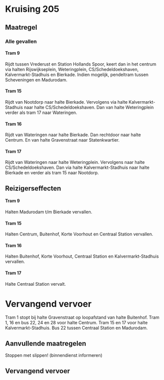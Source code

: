 # Kruising 205 
## Maatregel
### Alle gevallen

#### Tram 9
Rijdt tussen Vrederust en Station Hollands Spoor, keert dan in het centrum via halten Rijswijkseplein, Weteringplein, CS/Schedeldoekshaven, Kalvermarkt-Stadhuis en Bierkade.
Indien mogelijk, pendeltram tussen Scheveningen en Madurodam. 

#### Tram 15
Rijdt van Nootdorp naar halte Bierkade. Vervolgens via halte Kalvermarkt-Stadhuis naar halte CS/Schedeldoekshaven. Dan van halte Weteringplein verder als tram 17 naar Wateringen.

#### Tram 16
Rijdt van Wateringen naar halte Bierkade. Dan rechtdoor naar halte Centrum. En van halte Gravenstraat naar Statenkwartier.

#### Tram 17
Rijdt van Wateringen naar halte Weteringplein. Vervolgens naar halte CS/Schedeldoekshaven. Dan via halte Kalvermarkt-Stadhuis naar halte Bierkade en verder als tram 15 naar Nootdorp.

## Reizigerseffecten

#### Tram 9
Halten Madurodam t/m Bierkade vervallen.

#### Tram 15
Halten Centrum, Buitenhof, Korte Voorhout en Centraal Station vervallen.

#### Tram 16
Halten Buitenhof, Korte Voorhout, Centraal Station en Kalvermarkt-Stadhuis vervallen.

#### Tram 17
Halte Centraal Station vervalt.

# Vervangend vervoer
Tram 1 stopt bij halte Gravenstraat op loopafstand van halte Buitenhof.
Tram 1, 16 en bus 22, 24 en 28 voor halte Centrum.
Tram 15 en 17 voor halte Kalvermarkt-Stadhuis.
Bus 22 tussen Centraal Station en Madurodam.

## Aanvullende maatregelen
Stoppen met  slippen! (binnendienst informeren)

## Vervangend vervoer


